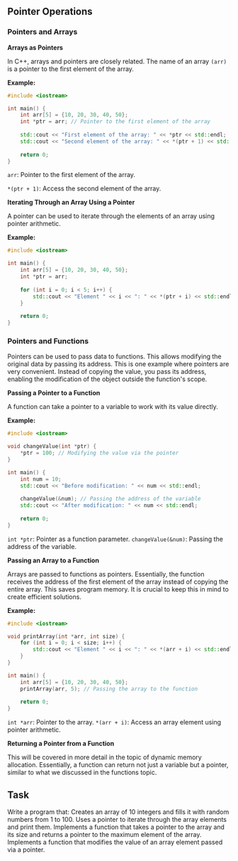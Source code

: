 ﻿## Pointer Operations

### Pointers and Arrays

**Arrays as Pointers**

In C++, arrays and pointers are closely related. The name of an array `(arr)` is a pointer to the first element of the array.

**Example:**
```cpp
#include <iostream>

int main() {
    int arr[5] = {10, 20, 30, 40, 50};
    int *ptr = arr; // Pointer to the first element of the array
    
    std::cout << "First element of the array: " << *ptr << std::endl;   // Dereferencing the pointer
    std::cout << "Second element of the array: " << *(ptr + 1) << std::endl; // Pointer arithmetic
    
    return 0;
}
```
`arr`: Pointer to the first element of the array.

`*(ptr + 1)`: Access the second element of the array.

**Iterating Through an Array Using a Pointer**

A pointer can be used to iterate through the elements of an array using pointer arithmetic.

**Example:**
```cpp
#include <iostream>

int main() {
    int arr[5] = {10, 20, 30, 40, 50};
    int *ptr = arr;
    
    for (int i = 0; i < 5; i++) {
        std::cout << "Element " << i << ": " << *(ptr + i) << std::endl;
    }
    
    return 0;
}
```

### Pointers and Functions

Pointers can be used to pass data to functions. This allows modifying the original data by passing its address.
This is one example where pointers are very convenient. Instead of copying the value, you pass its address, enabling the modification of the object outside the function's scope.

**Passing a Pointer to a Function**

A function can take a pointer to a variable to work with its value directly.

**Example:**
```cpp
#include <iostream>

void changeValue(int *ptr) {
    *ptr = 100; // Modifying the value via the pointer
}

int main() {
    int num = 10;
    std::cout << "Before modification: " << num << std::endl;
    
    changeValue(&num); // Passing the address of the variable
    std::cout << "After modification: " << num << std::endl;
    
    return 0;
}
```

`int *ptr`: Pointer as a function parameter.
`changeValue(&num)`: Passing the address of the variable.

**Passing an Array to a Function**

Arrays are passed to functions as pointers. Essentially, the function receives the address of the first element of the array instead of copying the entire array. This saves program memory. It is crucial to keep this in mind to create efficient solutions.

**Example:**
```cpp
#include <iostream>

void printArray(int *arr, int size) {
    for (int i = 0; i < size; i++) {
        std::cout << "Element " << i << ": " << *(arr + i) << std::endl;
    }
}

int main() {
    int arr[5] = {10, 20, 30, 40, 50};
    printArray(arr, 5); // Passing the array to the function
    
    return 0;
}
```
`int *arr`: Pointer to the array.
`*(arr + i)`: Access an array element using pointer arithmetic.

**Returning a Pointer from a Function**

This will be covered in more detail in the topic of dynamic memory allocation. Essentially, a function can return not just a variable but a pointer, similar to what we discussed in the functions topic.

## Task

Write a program that:
Creates an array of 10 integers and fills it with random numbers from 1 to 100.
Uses a pointer to iterate through the array elements and print them.
Implements a function that takes a pointer to the array and its size and returns a pointer to the maximum element of the array.
Implements a function that modifies the value of an array element passed via a pointer.
